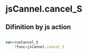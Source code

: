 # jsCannel.cancel_S

## Difinition by js action

```js.js

var=runCancel_S
	?func=jsCannel.cancel_S

```


